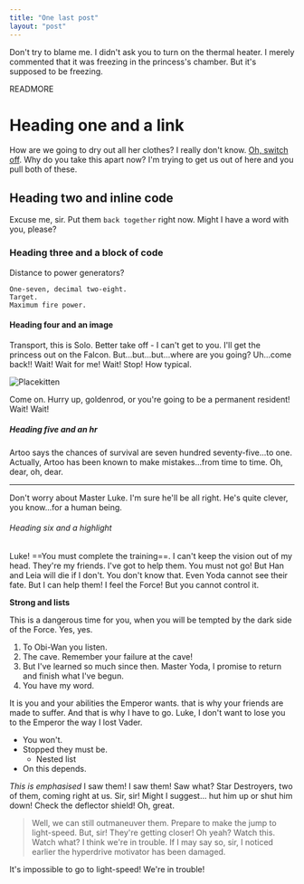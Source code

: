 ```yaml
---
title: "One last post"
layout: "post"
---
```


Don't try to blame me. I didn't ask you to turn on the thermal heater. I merely
commented that it was freezing in the princess's chamber. But it's supposed to
be freezing.

READMORE

# Heading one and a link

How are we going to dry out all her clothes? I really don't know. [Oh, switch
off](#). Why do you take this apart now? I'm trying to get us out of here and
you pull both of these.

## Heading two and inline code

Excuse me, sir. Put them `back together` right now. Might I have a word with
you, please?

### Heading three and a block of code

Distance to power generators?

```
One-seven, decimal two-eight.
Target.
Maximum fire power.
```

#### Heading four and an image

Transport, this is Solo. Better take off - I can't get to you. I'll get the
princess out on the Falcon. But...but...but...where are you going? Uh...come
back!! Wait! Wait for me! Wait! Stop! How typical.

![Placekitten](https://placekitten.com/650/300)

Come on. Hurry up, goldenrod, or you're going to be a permanent resident! Wait!
Wait!

##### Heading five and an hr

Artoo says the chances of survival are seven hundred seventy-five...to one.
Actually, Artoo has been known to make mistakes...from time to time. Oh, dear,
oh, dear.

---

Don't worry about Master Luke. I'm sure he'll be all right. He's quite clever,
you know...for a human being.

###### Heading six and a highlight

Luke! ==You must complete the training==. I can't keep the vision out of my
head. They're my friends. I've got to help them. You must not go! But Han and
Leia will die if I don't. You don't know that. Even Yoda cannot see their fate.
But I can help them! I feel the Force! But you cannot control it.

**Strong and lists**

This is a dangerous time for you, when you will be tempted by the dark side of
the Force. Yes, yes.

1. To Obi-Wan you listen.
2. The cave. Remember your failure at the cave!
3. But I've learned so much since then. Master Yoda, I promise to return and
   finish what I've begun.
4. You have my word.

It is you and your abilities the Emperor wants. that is why your friends are
made to suffer. And that is why I have to go. Luke, I don't want to lose you to
the Emperor the way I lost Vader.

- You won't.
- Stopped they must be.
  - Nested list
- On this depends.

*This is emphasised* I saw them! I saw them! Saw what? Star Destroyers, two of
them, coming right at us. Sir, sir! Might I suggest... hut him up or shut him
down! Check the deflector shield! Oh, great.

> Well, we can still outmaneuver them. Prepare to make the jump to light-speed.
> But, sir! They're getting closer! Oh yeah? Watch this. Watch what? I think
> we're in trouble. If I may say so, sir, I noticed earlier the hyperdrive
> motivator has been damaged.

It's impossible to go to light-speed! We're in trouble!

